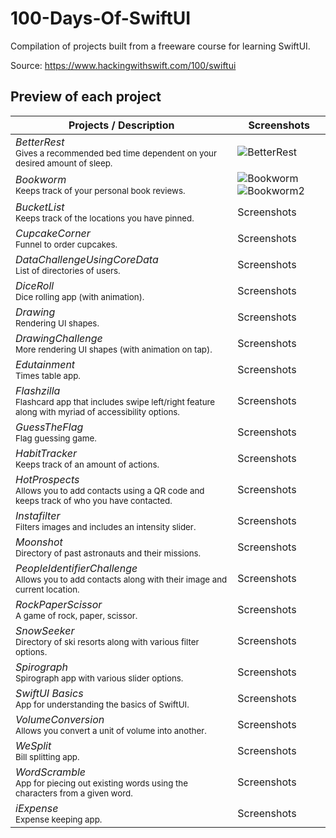 # 100-Days-Of-SwiftUI
Compilation of projects built from a freeware course for learning SwiftUI.

Source: https://www.hackingwithswift.com/100/swiftui

## Preview of each project

Projects / Description                                                                                                                                                            | Screenshots
---                                                                                                                                                                          |---
*BetterRest* <br/><sub>Gives a recommended bed time dependent on your desired amount of sleep.</sub> | ![BetterRest](https://user-images.githubusercontent.com/81259525/114466582-88aad580-9b9d-11eb-9be2-45fde5617b48.png) |
*Bookworm* <br/><sub>Keeps track of your personal book reviews.</sub> | ![Bookworm](https://user-images.githubusercontent.com/81259525/114467499-daa02b00-9b9e-11eb-9179-072999c0d673.png) ![Bookworm2](https://user-images.githubusercontent.com/81259525/114467512-de33b200-9b9e-11eb-882c-0daea462c43c.png) |
*BucketList* <br/><sub>Keeps track of the locations you have pinned.</sub> | Screenshots |
*CupcakeCorner* <br/><sub>Funnel to order cupcakes.</sub> | Screenshots |
*DataChallengeUsingCoreData* <br/><sub>List of directories of users.</sub> | Screenshots |
*DiceRoll* <br/><sub>Dice rolling app (with animation).</sub> | Screenshots |
*Drawing* <br/><sub>Rendering UI shapes.</sub> | Screenshots |
*DrawingChallenge* <br/><sub>More rendering UI shapes (with animation on tap).</sub> | Screenshots |
*Edutainment* <br/><sub>Times table app.</sub> | Screenshots |
*Flashzilla* <br/><sub>Flashcard app that includes swipe left/right feature along with myriad of accessibility options.</sub> | Screenshots |
*GuessTheFlag* <br/><sub>Flag guessing game.</sub> | Screenshots |
*HabitTracker* <br/><sub>Keeps track of an amount of actions.</sub> | Screenshots |
*HotProspects* <br/><sub>Allows you to add contacts using a QR code and keeps track of who you have contacted.</sub> | Screenshots |
*Instafilter* <br/><sub>Filters images and includes an intensity slider.</sub> | Screenshots |
*Moonshot* <br/><sub>Directory of past astronauts and their missions.</sub> | Screenshots |
*PeopleIdentifierChallenge* <br/><sub>Allows you to add contacts along with their image and current location.</sub> | Screenshots |
*RockPaperScissor* <br/><sub>A game of rock, paper, scissor.</sub> | Screenshots |
*SnowSeeker* <br/><sub>Directory of ski resorts along with various filter options.</sub> | Screenshots |
*Spirograph* <br/><sub>Spirograph app with various slider options.</sub> | Screenshots |
*SwiftUI Basics* <br/><sub>App for understanding the basics of SwiftUI.</sub> | Screenshots |
*VolumeConversion* <br/><sub>Allows you convert a unit of volume into another.</sub> | Screenshots |
*WeSplit* <br/><sub>Bill splitting app.</sub> | Screenshots |
*WordScramble* <br/><sub>App for piecing out existing words using the characters from a given word.</sub> | Screenshots |
*iExpense* <br/><sub>Expense keeping app.</sub> | Screenshots |
